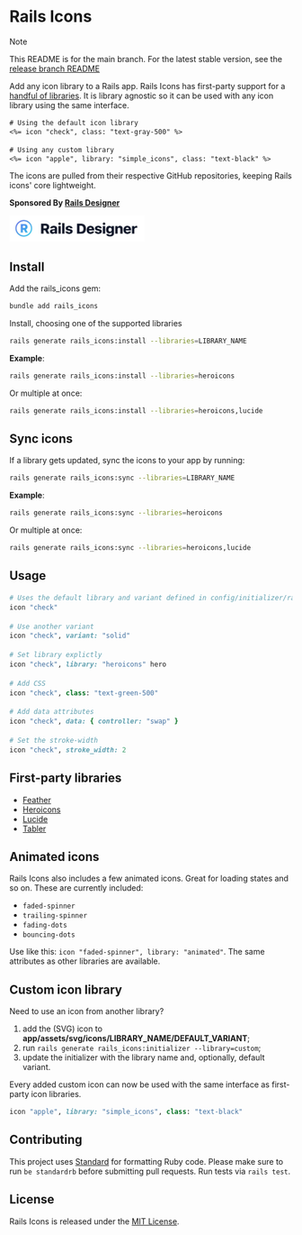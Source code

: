 # Rails Icons

> [!NOTE]
> This README is for the main branch. For the latest stable version, see the [release branch README](https://github.com/Rails-Designer/rails_icons/blob/18deb5326d621d5766595222af6ad77bb3361713/README.md)

Add any icon library to a Rails app. Rails Icons has first-party support for a [handful of libraries](#first-party-libraries). It is library agnostic so it can be used with any icon library using the same interface.

```erb
# Using the default icon library
<%= icon "check", class: "text-gray-500" %>

# Using any custom library
<%= icon "apple", library: "simple_icons", class: "text-black" %>
```

The icons are pulled from their respective GitHub repositories, keeping Rails icons' core lightweight.


**Sponsored By [Rails Designer](https://railsdesigner.com/)**

<a href="https://railsdesigner.com/" target="_blank">
  <img src="https://raw.githubusercontent.com/Rails-Designer/rails_icons/main/docs/rails_designer_icon.jpg" alt="Rails Designer logo"  width="240" />
</a>


## Install

Add the rails_icons gem:
```bash
bundle add rails_icons
```

Install, choosing one of the supported libraries
```bash
rails generate rails_icons:install --libraries=LIBRARY_NAME
```

**Example**:
```bash
rails generate rails_icons:install --libraries=heroicons
```

Or multiple at once:
```bash
rails generate rails_icons:install --libraries=heroicons,lucide
```


## Sync icons

If a library gets updated, sync the icons to your app by running:

```bash
rails generate rails_icons:sync --libraries=LIBRARY_NAME
```

**Example**:
```bash
rails generate rails_icons:sync --libraries=heroicons
```

Or multiple at once:
```bash
rails generate rails_icons:sync --libraries=heroicons,lucide
```


## Usage

```ruby
# Uses the default library and variant defined in config/initializer/rails_icons.rb
icon "check"

# Use another variant
icon "check", variant: "solid"

# Set library explictly
icon "check", library: "heroicons" hero

# Add CSS
icon "check", class: "text-green-500"

# Add data attributes
icon "check", data: { controller: "swap" }

# Set the stroke-width
icon "check", stroke_width: 2
```


## First-party libraries

- [Feather](https://github.com/feathericons/feather)
- [Heroicons](https://github.com/tailwindlabs/heroicons)
- [Lucide](https://github.com/lucide-icons/lucide)
- [Tabler](https://github.com/tabler/tabler-icons)


## Animated icons

Rails Icons also includes a few animated icons. Great for loading states and so on. These are currently included:

- `faded-spinner`
- `trailing-spinner`
- `fading-dots`
- `bouncing-dots`

Use like this: `icon "faded-spinner", library: "animated"`. The same attributes as other libraries are available.


## Custom icon library

Need to use an icon from another library?

1. add the (SVG) icon to **app/assets/svg/icons/LIBRARY_NAME/DEFAULT_VARIANT**;
2. run `rails generate rails_icons:initializer --library=custom`;
3. update the initializer with the library name and, optionally, default variant.

Every added custom icon can now be used with the same interface as first-party icon libraries.

```ruby
icon "apple", library: "simple_icons", class: "text-black"
```


## Contributing

This project uses [Standard](https://github.com/testdouble/standard) for formatting Ruby code. Please make sure to run `be standardrb` before submitting pull requests. Run tests via `rails test`.


## License

Rails Icons is released under the [MIT License](https://opensource.org/licenses/MIT).
